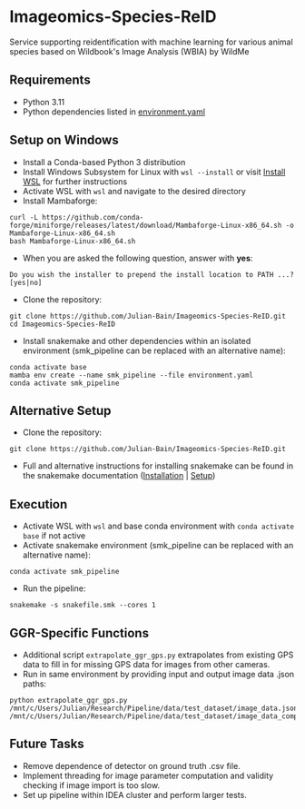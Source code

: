 # Imageomics-Species-ReID
Service supporting reidentification with machine learning for various animal species based on Wildbook's Image Analysis (WBIA) by WildMe
## Requirements
- Python 3.11
- Python dependencies listed in [environment.yaml](environment.yaml)
## Setup on Windows
- Install a Conda-based Python 3 distribution
- Install Windows Subsystem for Linux with `wsl --install` or visit [Install WSL](https://learn.microsoft.com/en-us/windows/wsl/install) for further instructions
- Activate WSL with `wsl` and navigate to the desired directory
- Install Mambaforge:
```
curl -L https://github.com/conda-forge/miniforge/releases/latest/download/Mambaforge-Linux-x86_64.sh -o Mambaforge-Linux-x86_64.sh
bash Mambaforge-Linux-x86_64.sh
```
- When you are asked the following question, answer with **yes**:
```
Do you wish the installer to prepend the install location to PATH ...? [yes|no]
```
- Clone the repository:
```
git clone https://github.com/Julian-Bain/Imageomics-Species-ReID.git
cd Imageomics-Species-ReID
```
- Install snakemake and other dependencies within an isolated environment (smk_pipeline can be replaced with an alternative name):
```
conda activate base
mamba env create --name smk_pipeline --file environment.yaml
conda activate smk_pipeline
```
## Alternative Setup
- Clone the repository:
```
git clone https://github.com/Julian-Bain/Imageomics-Species-ReID.git
```
- Full and alternative instructions for installing snakemake can be found in the snakemake documentation ([Installation](https://snakemake.readthedocs.io/en/stable/getting_started/installation.html) | [Setup](https://snakemake.readthedocs.io/en/stable/tutorial/setup.html))
## Execution
- Activate WSL with `wsl` and base conda environment with `conda activate base` if not active
- Activate snakemake environment (smk_pipeline can be replaced with an alternative name):
```
conda activate smk_pipeline
```
- Run the pipeline:
```
snakemake -s snakefile.smk --cores 1
```
## GGR-Specific Functions
- Additional script `extrapolate_ggr_gps.py` extrapolates from existing GPS data to fill in for missing GPS data for images from other cameras.
- Run in same environment by providing input and output image data .json paths:
```
python extrapolate_ggr_gps.py /mnt/c/Users/Julian/Research/Pipeline/data/test_dataset/image_data.json /mnt/c/Users/Julian/Research/Pipeline/data/test_dataset/image_data_complete.json
```
## Future Tasks
- Remove dependence of detector on ground truth .csv file.
- Implement threading for image parameter computation and validity checking if image import is too slow.
- Set up pipeline within IDEA cluster and perform larger tests.
